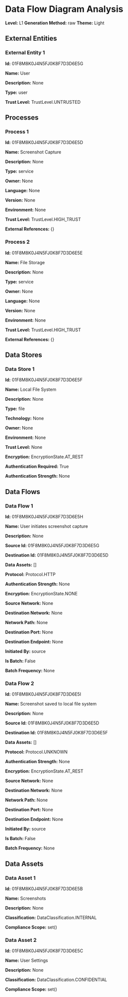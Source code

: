 # Data Flow Diagram Analysis

**Level:** L1
**Generation Method:** raw
**Theme:** Light

## External Entities

### External Entity 1

**Id:** 01F8M8K0J4N5FJ0K8F7D3D6E5G

**Name:** User

**Description:** None

**Type:** user

**Trust Level:** TrustLevel.UNTRUSTED

## Processes

### Process 1

**Id:** 01F8M8K0J4N5FJ0K8F7D3D6E5D

**Name:** Screenshot Capture

**Description:** None

**Type:** service

**Owner:** None

**Language:** None

**Version:** None

**Environment:** None

**Trust Level:** TrustLevel.HIGH_TRUST

**External References:** {}

### Process 2

**Id:** 01F8M8K0J4N5FJ0K8F7D3D6E5E

**Name:** File Storage

**Description:** None

**Type:** service

**Owner:** None

**Language:** None

**Version:** None

**Environment:** None

**Trust Level:** TrustLevel.HIGH_TRUST

**External References:** {}

## Data Stores

### Data Store 1

**Id:** 01F8M8K0J4N5FJ0K8F7D3D6E5F

**Name:** Local File System

**Description:** None

**Type:** file

**Technology:** None

**Owner:** None

**Environment:** None

**Trust Level:** None

**Encryption:** EncryptionState.AT_REST

**Authentication Required:** True

**Authentication Strength:** None

## Data Flows

### Data Flow 1

**Id:** 01F8M8K0J4N5FJ0K8F7D3D6E5H

**Name:** User initiates screenshot capture

**Description:** None

**Source Id:** 01F8M8K0J4N5FJ0K8F7D3D6E5G

**Destination Id:** 01F8M8K0J4N5FJ0K8F7D3D6E5D

**Data Assets:** []

**Protocol:** Protocol.HTTP

**Authentication Strength:** None

**Encryption:** EncryptionState.NONE

**Source Network:** None

**Destination Network:** None

**Network Path:** None

**Destination Port:** None

**Destination Endpoint:** None

**Initiated By:** source

**Is Batch:** False

**Batch Frequency:** None

### Data Flow 2

**Id:** 01F8M8K0J4N5FJ0K8F7D3D6E5I

**Name:** Screenshot saved to local file system

**Description:** None

**Source Id:** 01F8M8K0J4N5FJ0K8F7D3D6E5D

**Destination Id:** 01F8M8K0J4N5FJ0K8F7D3D6E5F

**Data Assets:** []

**Protocol:** Protocol.UNKNOWN

**Authentication Strength:** None

**Encryption:** EncryptionState.AT_REST

**Source Network:** None

**Destination Network:** None

**Network Path:** None

**Destination Port:** None

**Destination Endpoint:** None

**Initiated By:** source

**Is Batch:** False

**Batch Frequency:** None

## Data Assets

### Data Asset 1

**Id:** 01F8M8K0J4N5FJ0K8F7D3D6E5B

**Name:** Screenshots

**Description:** None

**Classification:** DataClassification.INTERNAL

**Compliance Scope:** set()

### Data Asset 2

**Id:** 01F8M8K0J4N5FJ0K8F7D3D6E5C

**Name:** User Settings

**Description:** None

**Classification:** DataClassification.CONFIDENTIAL

**Compliance Scope:** set()

